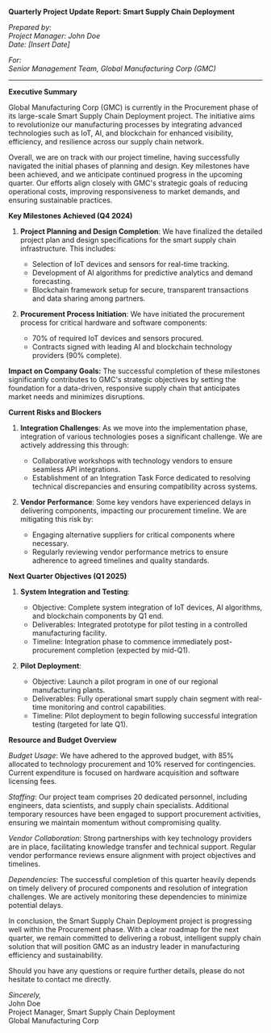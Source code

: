 **Quarterly Project Update Report: Smart Supply Chain Deployment**

*Prepared by:*  
*Project Manager: John Doe*  
*Date: [Insert Date]*  

*For:*  
*Senior Management Team, Global Manufacturing Corp (GMC)*

---

**Executive Summary**

Global Manufacturing Corp (GMC) is currently in the Procurement phase of its large-scale Smart Supply Chain Deployment project. The initiative aims to revolutionize our manufacturing processes by integrating advanced technologies such as IoT, AI, and blockchain for enhanced visibility, efficiency, and resilience across our supply chain network.

Overall, we are on track with our project timeline, having successfully navigated the initial phases of planning and design. Key milestones have been achieved, and we anticipate continued progress in the upcoming quarter. Our efforts align closely with GMC's strategic goals of reducing operational costs, improving responsiveness to market demands, and ensuring sustainable practices.

**Key Milestones Achieved (Q4 2024)**

1. **Project Planning and Design Completion**: We have finalized the detailed project plan and design specifications for the smart supply chain infrastructure. This includes:
   - Selection of IoT devices and sensors for real-time tracking.
   - Development of AI algorithms for predictive analytics and demand forecasting.
   - Blockchain framework setup for secure, transparent transactions and data sharing among partners.

2. **Procurement Process Initiation**: We have initiated the procurement process for critical hardware and software components:
   - 70% of required IoT devices and sensors procured.
   - Contracts signed with leading AI and blockchain technology providers (90% complete).

**Impact on Company Goals:**
The successful completion of these milestones significantly contributes to GMC's strategic objectives by setting the foundation for a data-driven, responsive supply chain that anticipates market needs and minimizes disruptions.

**Current Risks and Blockers**

1. **Integration Challenges**: As we move into the implementation phase, integration of various technologies poses a significant challenge. We are actively addressing this through:
   - Collaborative workshops with technology vendors to ensure seamless API integrations.
   - Establishment of an Integration Task Force dedicated to resolving technical discrepancies and ensuring compatibility across systems.

2. **Vendor Performance**: Some key vendors have experienced delays in delivering components, impacting our procurement timeline. We are mitigating this risk by:
   - Engaging alternative suppliers for critical components where necessary.
   - Regularly reviewing vendor performance metrics to ensure adherence to agreed timelines and quality standards.

**Next Quarter Objectives (Q1 2025)**

1. **System Integration and Testing**:
   - Objective: Complete system integration of IoT devices, AI algorithms, and blockchain components by Q1 end.
   - Deliverables: Integrated prototype for pilot testing in a controlled manufacturing facility.
   - Timeline: Integration phase to commence immediately post-procurement completion (expected by mid-Q1).

2. **Pilot Deployment**:
   - Objective: Launch a pilot program in one of our regional manufacturing plants.
   - Deliverables: Fully operational smart supply chain segment with real-time monitoring and control capabilities.
   - Timeline: Pilot deployment to begin following successful integration testing (targeted for late Q1).

**Resource and Budget Overview**

*Budget Usage*: We have adhered to the approved budget, with 85% allocated to technology procurement and 10% reserved for contingencies. Current expenditure is focused on hardware acquisition and software licensing fees.

*Staffing*: Our project team comprises 20 dedicated personnel, including engineers, data scientists, and supply chain specialists. Additional temporary resources have been engaged to support procurement activities, ensuring we maintain momentum without compromising quality.

*Vendor Collaboration*: Strong partnerships with key technology providers are in place, facilitating knowledge transfer and technical support. Regular vendor performance reviews ensure alignment with project objectives and timelines.

*Dependencies*: The successful completion of this quarter heavily depends on timely delivery of procured components and resolution of integration challenges. We are actively monitoring these dependencies to minimize potential delays.

In conclusion, the Smart Supply Chain Deployment project is progressing well within the Procurement phase. With a clear roadmap for the next quarter, we remain committed to delivering a robust, intelligent supply chain solution that will position GMC as an industry leader in manufacturing efficiency and sustainability.

Should you have any questions or require further details, please do not hesitate to contact me directly.

*Sincerely,*  
John Doe  
Project Manager, Smart Supply Chain Deployment  
Global Manufacturing Corp